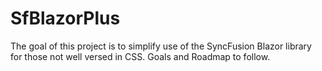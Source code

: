# SfBlazorPlus
The goal of this project is to simplify use of the SyncFusion Blazor library for those not well versed in CSS.
Goals and Roadmap to follow.
